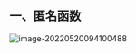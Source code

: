## 一、匿名函数

 ![image-20220520094100488](https://fafa-blog-img.oss-cn-beijing.aliyuncs.com/images/img/20220520094107.png)